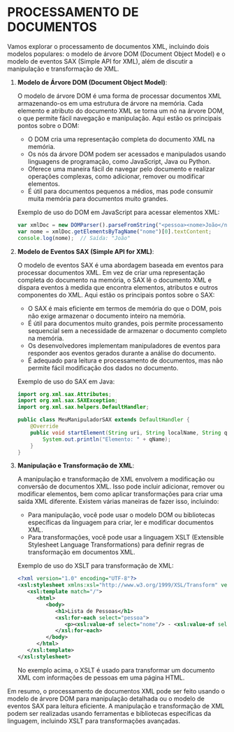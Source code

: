 # PROCESSAMENTO DE DOCUMENTOS
Vamos explorar o processamento de documentos XML, incluindo dois modelos populares: o modelo de árvore DOM (Document Object Model) e o modelo de eventos SAX (Simple API for XML), além de discutir a manipulação e transformação de XML.

1. **Modelo de Árvore DOM (Document Object Model)**:

   O modelo de árvore DOM é uma forma de processar documentos XML armazenando-os em uma estrutura de árvore na memória. Cada elemento e atributo do documento XML se torna um nó na árvore DOM, o que permite fácil navegação e manipulação. Aqui estão os principais pontos sobre o DOM:

   - O DOM cria uma representação completa do documento XML na memória.
   - Os nós da árvore DOM podem ser acessados e manipulados usando linguagens de programação, como JavaScript, Java ou Python.
   - Oferece uma maneira fácil de navegar pelo documento e realizar operações complexas, como adicionar, remover ou modificar elementos.
   - É útil para documentos pequenos a médios, mas pode consumir muita memória para documentos muito grandes.

   Exemplo de uso do DOM em JavaScript para acessar elementos XML:

   ```javascript
   var xmlDoc = new DOMParser().parseFromString("<pessoa><nome>João</nome><idade>30</idade></pessoa>", "text/xml");
   var nome = xmlDoc.getElementsByTagName("nome")[0].textContent;
   console.log(nome);  // Saída: "João"
   ```

2. **Modelo de Eventos SAX (Simple API for XML)**:

   O modelo de eventos SAX é uma abordagem baseada em eventos para processar documentos XML. Em vez de criar uma representação completa do documento na memória, o SAX lê o documento XML e dispara eventos à medida que encontra elementos, atributos e outros componentes do XML. Aqui estão os principais pontos sobre o SAX:

   - O SAX é mais eficiente em termos de memória do que o DOM, pois não exige armazenar o documento inteiro na memória.
   - É útil para documentos muito grandes, pois permite processamento sequencial sem a necessidade de armazenar o documento completo na memória.
   - Os desenvolvedores implementam manipuladores de eventos para responder aos eventos gerados durante a análise do documento.
   - É adequado para leitura e processamento de documentos, mas não permite fácil modificação dos dados no documento.

   Exemplo de uso do SAX em Java:

   ```java
   import org.xml.sax.Attributes;
   import org.xml.sax.SAXException;
   import org.xml.sax.helpers.DefaultHandler;

   public class MeuManipuladorSAX extends DefaultHandler {
       @Override
       public void startElement(String uri, String localName, String qName, Attributes attributes) throws SAXException {
           System.out.println("Elemento: " + qName);
       }
   }
   ```

3. **Manipulação e Transformação de XML**:

   A manipulação e transformação de XML envolvem a modificação ou conversão de documentos XML. Isso pode incluir adicionar, remover ou modificar elementos, bem como aplicar transformações para criar uma saída XML diferente. Existem várias maneiras de fazer isso, incluindo:

   - Para manipulação, você pode usar o modelo DOM ou bibliotecas específicas da linguagem para criar, ler e modificar documentos XML.
   - Para transformações, você pode usar a linguagem XSLT (Extensible Stylesheet Language Transformations) para definir regras de transformação em documentos XML.

   Exemplo de uso do XSLT para transformação de XML:

   ```xml
   <?xml version="1.0" encoding="UTF-8"?>
   <xsl:stylesheet xmlns:xsl="http://www.w3.org/1999/XSL/Transform" version="1.0">
      <xsl:template match="/">
         <html>
            <body>
               <h1>Lista de Pessoas</h1>
               <xsl:for-each select="pessoa">
                  <p><xsl:value-of select="nome"/> - <xsl:value-of select="idade"/> anos</p>
               </xsl:for-each>
            </body>
         </html>
      </xsl:template>
   </xsl:stylesheet>
   ```

   No exemplo acima, o XSLT é usado para transformar um documento XML com informações de pessoas em uma página HTML.

Em resumo, o processamento de documentos XML pode ser feito usando o modelo de árvore DOM para manipulação detalhada ou o modelo de eventos SAX para leitura eficiente. A manipulação e transformação de XML podem ser realizadas usando ferramentas e bibliotecas específicas da linguagem, incluindo XSLT para transformações avançadas.
